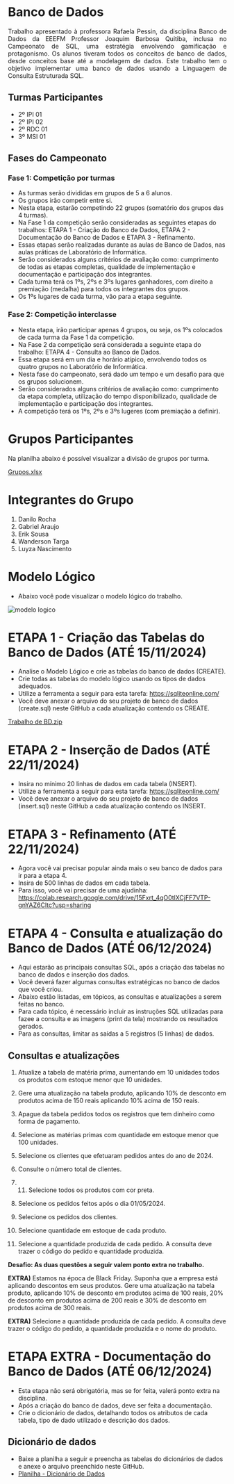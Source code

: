 # Banco de Dados
<p align = "justify">Trabalho apresentado à professora Rafaela Pessin, da disciplina Banco de Dados da EEEFM Professor Joaquim Barbosa Quitiba, inclusa no Campeonato de SQL, uma estratégia envolvendo gamificação e protagonismo.
 Os alunos tiveram todos os conceitos de banco de dados, desde conceitos base até a modelagem de dados. Este trabalho tem o objetivo implementar uma banco de dados usando a Linguagem de Consulta Estruturada SQL.

## Turmas Participantes
* 2º IPI 01
* 2º IPI 02
* 2º RDC 01
* 3º MSI 01
 
## Fases do Campeonato
### Fase 1: Competição por turmas
* As turmas serão divididas em grupos de 5 a 6 alunos. 
* Os grupos irão competir entre si.
* Nesta etapa, estarão competindo 22 grupos (somatório dos grupos das 4 turmas).
* Na Fase 1 da competição serão consideradas as seguintes etapas do trabalhos: ETAPA 1 - Criação do Banco de Dados, ETAPA 2 - Documentação do Banco de Dados e ETAPA 3 - Refinamento.
* Essas etapas serão realizadas durante as aulas de Banco de Dados, nas aulas práticas de Laboratório de Informática.
* Serão considerados alguns critérios de avaliação como: cumprimento de todas as etapas completas, qualidade de implementação e documentação e participação dos integrantes.
* Cada turma terá os 1ºs, 2ºs e 3ºs lugares ganhadores, com direito a premiação (medalha) para todos os integrantes dos grupos.
* Os 1ºs lugares de cada turma, vão para a etapa seguinte.

### Fase 2: Competição interclasse
* Nesta etapa, irão participar apenas 4 grupos, ou seja, os 1ºs colocados de cada turma da Fase 1 da competição.
* Na Fase 2 da competição será considerada a seguinte etapa do trabalho: ETAPA 4 - Consulta ao Banco de Dados.
* Essa etapa será em um dia e horário atípico, envolvendo todos os quatro grupos no Laboratório de Informática.
* Nesta fase do campeonato, será dado um tempo e um desafio para que os grupos solucionem.
* Serão considerados alguns critérios de avaliação como: cumprimento da etapa completa, utilização do tempo disponibilizado, qualidade de implementação e participação dos integrantes.
* A competição terá os 1ºs, 2ºs e 3ºs lugeres (com premiação a definir).

# Grupos Participantes 

Na planilha abaixo é possível visualizar a divisão de grupos por turma. 

[Grupos.xlsx](https://github.com/user-attachments/files/17549939/Grupos.xlsx)

# Integrantes do Grupo
1) Danilo Rocha
2) Gabriel Araujo
3) Erik Sousa
4) Wanderson Targa
5) Luyza Nascimento

# Modelo Lógico
* Abaixo você pode visualizar o modelo lógico do trabalho.
  
![modelo logico](https://github.com/user-attachments/assets/a027b355-aa7e-44de-861a-3fad13985b6c)

# ETAPA 1 - Criação das Tabelas do Banco de Dados (ATÉ 15/11/2024)
* Analise o Modelo Lógico e crie as tabelas do banco de dados (CREATE).
* Crie todas as tabelas do modelo lógico usando os tipos de dados adequados.
* Utilize a ferramenta a seguir para esta tarefa: https://sqliteonline.com/
* Você deve anexar o arquivo do seu projeto de banco de dados (create.sql) neste GitHub a cada atualização contendo os CREATE.

[Trabalho de BD.zip](https://github.com/user-attachments/files/17708259/Trabalho.de.BD.zip)


# ETAPA 2 - Inserção de Dados (ATÉ 22/11/2024)
* Insira no mínimo 20 linhas de dados em cada tabela (INSERT).
* Utilize a ferramenta a seguir para esta tarefa: https://sqliteonline.com/
* Você deve anexar o arquivo do seu projeto de banco de dados (insert.sql) neste GitHub a cada atualização contendo os INSERT.

# ETAPA 3 - Refinamento (ATÉ 22/11/2024)
* Agora você vai precisar popular ainda mais o seu banco de dados para ir para a etapa 4.
* Insira de 500 linhas de dados em cada tabela.
* Para isso, você vai precisar de uma ajudinha: https://colab.research.google.com/drive/15Fxrt_4qO0tlXCjFF7VTP-gnYAZ6Cltc?usp=sharing

# ETAPA 4 - Consulta e atualização do Banco de Dados (ATÉ 06/12/2024)
* Aqui estarão as principais consultas SQL, após a criação das tabelas no banco de dados e inserção dos dados.
* Você deverá fazer algumas consultas estratégicas no banco de dados que você criou.
* Abaixo estão listadas, em tópicos, as consultas e atualizações a serem feitas no banco.
* Para cada tópico, é necessário incluir as instruções SQL utilizadas para fazee a consulta e as imagens (print da tela) mostrando os resultados gerados.
* Para as consultas, limitar as saídas a 5 registros (5 linhas) de dados.

## Consultas e atualizações

1) Atualize a tabela de matéria prima, aumentando em 10 unidades todos os produtos com estoque menor que 10 unidades.

2) Gere uma atualização na tabela produto, aplicando 10% de desconto em produtos acima de 150 reais aplicando 10% acima de 150 reais.

3) Apague da tabela pedidos todos os registros que tem dinheiro como forma de pagamento.

4) Selecione as matérias primas com quantidade em estoque menor que 100 unidades.

5) Selecione os clientes que efetuaram pedidos antes do ano de 2024.

6) Consulte o número total de clientes.

7) 11) Selecione todos os produtos com cor preta.
    
8) Selecione os pedidos feitos após o dia 01/05/2024.

9) Selecione os pedidos dos clientes.

10) Selecione quantidade em estoque de cada produto.

11) Selecione a quantidade produzida de cada pedido. A consulta deve trazer o código do pedido e quantidade produzida.

**Desafio: As duas questões a seguir valem ponto extra no trabalho.**

**EXTRA)** Estamos na época de Black Friday. Suponha que a empresa está aplicando descontos em seus produtos. Gere uma atualização na tabela produto, aplicando 10% de desconto em produtos acima de 100 reais, 20% de desconto em produtos acima de 200 reais e 30% de desconto em produtos acima de 300 reais.

**EXTRA)** Selecione a quantidade produzida de cada pedido. A consulta deve trazer o código do pedido, a quantidade produzida e o nome do produto.

# ETAPA EXTRA - Documentação do Banco de Dados (ATÉ 06/12/2024)
* Esta etapa não será obrigatória, mas se for feita, valerá ponto extra na disciplina.
* Após a criação do banco de dados, deve ser feita a documentação.
* Crie o dicionário de dados, detalhando todos os atributos de cada tabela, tipo de dado utilizado e descrição dos dados.
  
## Dicionário de dados
* Baixe a planilha a seguir e preencha as tabelas do dicionários de dados e anexe o arquivo preenchido neste GitHub.
* [Planilha - Dicionário de Dados](https://github.com/user-attachments/files/17386482/Dicionario.de.Dados.xlsx)


